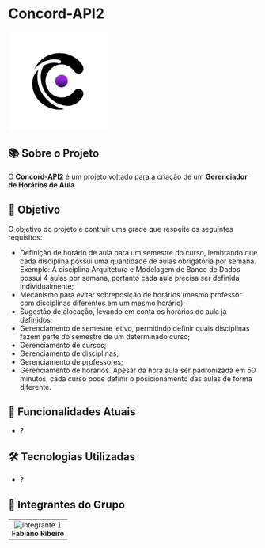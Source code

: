 # Concord-API2

<div>
    <img src="./IMG/concord-logo.png" style="width:200px; height:200px;" alt="logo"/>
</div>

## 📚 Sobre o Projeto

O **Concord-API2** é um projeto voltado para a criação de um **Gerenciador de Horários de Aula** 

## 🎯 Objetivo

O objetivo do projeto é contruir uma grade que respeite os seguintes requisitos:
-  Definição de horário de aula para um semestre do curso, lembrando que cada disciplina 
possui uma quantidade de aulas obrigatória por semana. Exemplo: A disciplina 
Arquitetura e Modelagem de Banco de Dados possui 4 aulas por semana, portanto cada 
aula precisa ser definida individualmente;
-  Mecanismo para evitar sobreposição de horários (mesmo professor com disciplinas 
diferentes em um mesmo horário);
-  Sugestão de alocação, levando em conta os horários de aula já definidos;
-  Gerenciamento de semestre letivo, permitindo definir quais disciplinas fazem parte do 
semestre de um determinado curso;
-  Gerenciamento de cursos;
-  Gerenciamento de disciplinas;
-  Gerenciamento de professores;
-  Gerenciamento de horários. Apesar da hora aula ser padronizada em 50 minutos, cada 
curso pode definir o posicionamento das aulas de forma diferente.

## 🚀 Funcionalidades Atuais

-  ?

## 🛠️ Tecnologias Utilizadas

-  ?
  
## 👥 Integrantes do Grupo

<div align="center">
 <table>
   <tr>
    <td align="center">
     <img scr=".IMG/fabiano.jpg" width="100px;" alt="integrante 1"/>
     <br />
     <b>Fabiano Ribeiro</b>
     </td>

